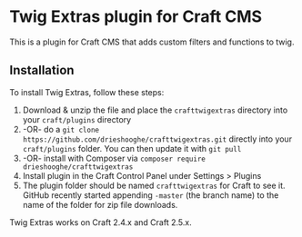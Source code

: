 # Twig Extras plugin for Craft CMS

This is a plugin for Craft CMS that adds custom filters and functions to twig.

## Installation

To install Twig Extras, follow these steps:

1. Download & unzip the file and place the `crafttwigextras` directory into your `craft/plugins` directory
2.  -OR- do a `git clone https://github.com/drieshooghe/crafttwigextras.git` directly into your `craft/plugins` folder.  You can then update it with `git pull`
3.  -OR- install with Composer via `composer require drieshooghe/crafttwigextras`
4. Install plugin in the Craft Control Panel under Settings > Plugins
5. The plugin folder should be named `crafttwigextras` for Craft to see it.  GitHub recently started appending `-master` (the branch name) to the name of the folder for zip file downloads.

Twig Extras works on Craft 2.4.x and Craft 2.5.x.
